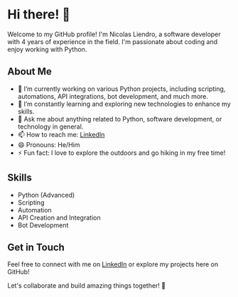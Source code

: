 # Hi there! 👋

Welcome to my GitHub profile! I'm Nicolas Liendro, a software developer with 4 years of experience in the field. I'm passionate about coding and enjoy working with Python.

## About Me
- 🔭 I’m currently working on various Python projects, including scripting, automations, API integrations, bot development, and much more.
- 🌱 I’m constantly learning and exploring new technologies to enhance my skills.
- 💬 Ask me about anything related to Python, software development, or technology in general.
- 📫 How to reach me: [LinkedIn](https://www.linkedin.com/in/nicolas-liendro/)
- 😄 Pronouns: He/Him
- ⚡ Fun fact: I love to explore the outdoors and go hiking in my free time!

## Skills
- Python (Advanced)
- Scripting
- Automation
- API Creation and Integration
- Bot Development

## Get in Touch
Feel free to connect with me on [LinkedIn](https://www.linkedin.com/in/nicolas-liendro/) or explore my projects here on GitHub!

Let's collaborate and build amazing things together! 🚀
